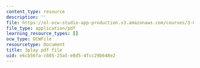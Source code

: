 ```yaml
---
content_type: resource
description: ''
file: https://ol-ocw-studio-app-production.s3.amazonaws.com/courses/3-091-introduction-to-solid-state-chemistry-fall-2018/e6cb56fac68525a5e8d54fcc29b648e2_P34zaLtmsn0.pdf
file_type: application/pdf
learning_resource_types: []
ocw_type: OCWFile
resourcetype: Document
title: 3play pdf file
uid: e6cb56fa-c685-25a5-e8d5-4fcc29b648e2
---
```

